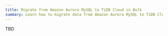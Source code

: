 ```yaml
---
title: Migrate from Amazon Aurora MySQL to TiDB Cloud in Bulk
summary: Learn how to migrate data from Amazon Aurora MySQL to TiDB Cloud in bulk.
---
```


TBD